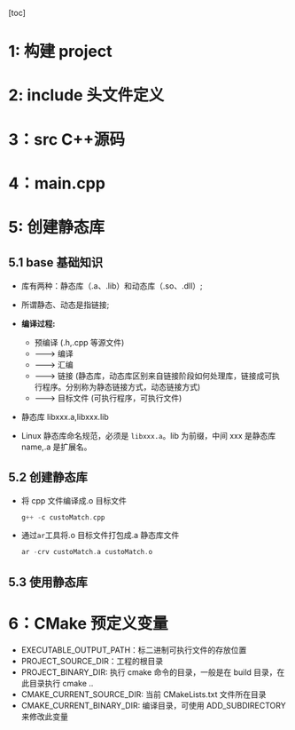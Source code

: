 <!--
 * @Author: lucas李平平
 * @Date: 2021-09-07 17:29:46
 * @LastEditTime: 2021-09-08 10:17:17
 * @LastEditors: Please set LastEditors
 * @Description: desc
 * @FilePath: /test-1/README.md
-->

[toc]

# 1: 构建 project

# 2: include 头文件定义

# 3：src C++源码

# 4：main.cpp

# 5: 创建静态库

## 5.1 base 基础知识

- 库有两种：静态库（.a、.lib）和动态库（.so、.dll）;
- 所谓静态、动态是指链接;
- **编译过程:**

  - 预编译 (.h,.cpp 等源文件)
  - ---> 编译
  - ---> 汇编
  - ---> 链接 (静态库，动态库区别来自链接阶段如何处理库，链接成可执行程序。分别称为静态链接方式，动态链接方式)
  - ---> 目标文件 (可执行程序，可执行文件)

- 静态库 libxxx.a,libxxx.lib
- Linux 静态库命名规范，必须是 `libxxx.a`。lib 为前缀，中间 xxx 是静态库 name,.a 是扩展名。

## 5.2 创建静态库

- 将 cpp 文件编译成.o 目标文件
  ```cpp
  g++ -c custoMatch.cpp
  ```
- 通过`ar`工具将.o 目标文件打包成.a 静态库文件
  ```cpp
  ar -crv custoMatch.a custoMatch.o
  ```

## 5.3 使用静态库

# 6：CMake 预定义变量

- EXECUTABLE_OUTPUT_PATH：标二进制可执行文件的存放位置
- PROJECT_SOURCE_DIR：工程的根目录
- PROJECT_BINARY_DIR: 执行 cmake 命令的目录，一般是在 build 目录，在此目录执行 cmake ..
- CMAKE_CURRENT_SOURCE_DIR: 当前 CMakeLists.txt 文件所在目录
- CMAKE_CURRENT_BINARY_DIR: 编译目录，可使用 ADD_SUBDIRECTORY 来修改此变量
